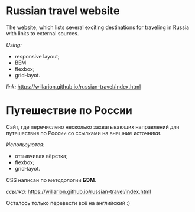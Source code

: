 # Russian travel website

The website, which lists several exciting destinations for traveling in Russia with links to external sources.

_Using:_
* responsive layout;
* BEM
* flexbox;
* grid-layot.


_link:_
https://willarion.github.io/russian-travel/index.html


# Путешествие по России

Сайт, где перечислено несколько захватывающих направлений для путешествия по России со ссылками на внешние источники.

_Используются:_
* отзывчивая вёрстка;
* flexbox;
* grid-layot.

CSS написан по методологии __БЭМ__.

_ссылка:_
https://willarion.github.io/russian-travel/index.html


Осталось только перевести всё на английский :)
